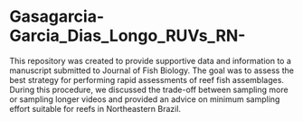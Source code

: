 # Gasagarcia-Garcia_Dias_Longo_RUVs_RN-
This repository was created to provide supportive data and information to a manuscript submitted to Journal of Fish Biology. The goal was to assess the best strategy for performing rapid assessments of reef fish assemblages. During this procedure, we discussed the trade-off between sampling more or sampling longer videos and provided an advice on minimum sampling effort suitable for reefs in Northeastern Brazil.
